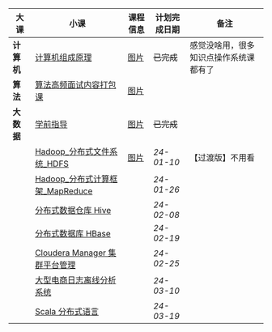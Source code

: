 | 大课 | 小课 | 课程信息 | 计划完成日期 | 备注 |
| ---- | ---- | ---- | ---- | ---- |
| **计算机** | [计算机组成原理](https://www.mashibing.com/subject/1?courseNo=1365&courseVersionId=1910&isLogin=1) | [图片](ae1fa3ff4fd15916f570170ff22aa618.png) | ~~已完成~~ | 感觉没啥用，很多知识点操作系统课都有了 |
| **算法** | [算法高频面试内容打包课](https://www.mashibing.com/subject/21?courseNo=1260&courseVersionId=1841) | [图片](0b1c9b4a64649fc8488c7411b086c139.png) |  |  |
| **大数据** | [学前指导](https://www.mashibing.com/subject/15?isLogin=1&courseNo=2224&courseVersionId=3025) | [图片](a03f535bd5022412e6925f4e12c330b7.png) | ~~已完成~~ |  |
|  | [Hadoop_分布式文件系统_HDFS](https://www.mashibing.com/subject/15?courseNo=52&courseVersionId=1100) | [图片](56847ffcf8a199959b658a41fb62cbd9.png) | *24-01-10* | 【过渡版】不用看 |
|  | [Hadoop_分布式计算框架_MapReduce](https://www.mashibing.com/subject/15?courseNo=154&courseVersionId=1169) |  | *24-01-26* |  |
|  | [分布式数据仓库 Hive](https://www.mashibing.com/subject/15?courseNo=197&courseVersionId=1198) |  | *24-02-08* |  |
|  | [分布式数据库 HBase](https://www.mashibing.com/subject/15?courseNo=140&courseVersionId=1158) |  | *24-02-19* |  |
|  | [Cloudera Manager 集群平台管理](https://www.mashibing.com/subject/15?courseNo=476&courseVersionId=1356&activeNav=1) |  | *24-02-25* |  |
|  | [大型电商日志离线分析系统](https://www.mashibing.com/subject/15?courseNo=132&courseVersionId=1155) |  | *24-03-10* |  |
|  | [Scala 分布式语言](https://www.mashibing.com/subject/15?courseNo=142&courseVersionId=1160) |  | *24-03-19* |  |
